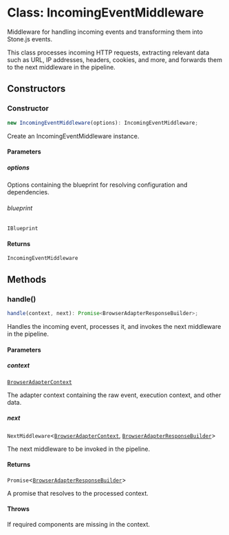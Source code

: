 # Class: IncomingEventMiddleware

Middleware for handling incoming events and transforming them into Stone.js events.

This class processes incoming HTTP requests, extracting relevant data such as URL, IP addresses,
headers, cookies, and more, and forwards them to the next middleware in the pipeline.

## Constructors

### Constructor

```ts
new IncomingEventMiddleware(options): IncomingEventMiddleware;
```

Create an IncomingEventMiddleware instance.

#### Parameters

##### options

Options containing the blueprint for resolving configuration and dependencies.

###### blueprint

`IBlueprint`

#### Returns

`IncomingEventMiddleware`

## Methods

### handle()

```ts
handle(context, next): Promise<BrowserAdapterResponseBuilder>;
```

Handles the incoming event, processes it, and invokes the next middleware in the pipeline.

#### Parameters

##### context

[`BrowserAdapterContext`](../../../declarations/type-aliases/BrowserAdapterContext.md)

The adapter context containing the raw event, execution context, and other data.

##### next

`NextMiddleware`\<[`BrowserAdapterContext`](../../../declarations/type-aliases/BrowserAdapterContext.md), [`BrowserAdapterResponseBuilder`](../../../declarations/type-aliases/BrowserAdapterResponseBuilder.md)\>

The next middleware to be invoked in the pipeline.

#### Returns

`Promise`\<[`BrowserAdapterResponseBuilder`](../../../declarations/type-aliases/BrowserAdapterResponseBuilder.md)\>

A promise that resolves to the processed context.

#### Throws

If required components are missing in the context.
